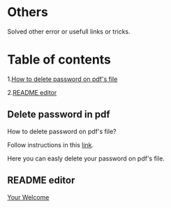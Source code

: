 # Others

Solved other error or usefull links or tricks.

# Table of contents
1.[How to delete password on pdf's file](#delete-password-in-pdf)

2.[README editor](#readme-editor)

## Delete password in pdf

How to delete password on pdf's file?

Follow instructions in this [link](https://smallpdf.com/unlock-pdf).

Here you can easly delete your password on pdf's file.

## README editor

[Your Welcome](https://readme.so)
